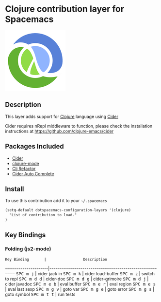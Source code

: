 # Clojure contribution layer for Spacemacs

![logo](clojure.png)

## Description

This layer adds support for [Clojure](http://clojure.org) language using [Cider](https://github.com/clojure-emacs/cider)

Cider requires nRepl middleware to function, please check the installation instructions at https://github.com/clojure-emacs/cider


## Packages Included

- [Cider](https://github.com/clojure-emacs/cider)
- [clojure-mode](https://github.com/clojure-emacs/clojure-mode)
- [Clj Refactor](https://github.com/clojure-emacs/clj-refactor.el)
- [Cider Auto Complete](https://github.com/clojure-emacs/ac-cider)


## Install

To use this contribution add it to your `~/.spacemacs`

```elisp
(setq-default dotspacemacs-configuration-layers '(clojure)
  "List of contribution to load."
)
```


## Key Bindings

### Folding (js2-mode)

    Key Binding       |                 Description
----------------------|------------------------------------------------------------
<kbd>SPC m j</kbd>    | cider jack in
<kbd>SPC m k</kbd>    | cider load-buffer
<kbd>SPC m z</kbd>    | switch to repl
<kbd>SPC m d d</kbd>  | cider-doc
<kbd>SPC m d g</kbd>  | cider-grimoire
<kbd>SPC m d j</kbd>  | cider javadoc
<kbd>SPC m e b</kbd>  | eval buffer
<kbd>SPC m e r</kbd>  | eval region
<kbd>SPC m e s</kbd>  | eval last sexp
<kbd>SPC m g v</kbd>  | goto var
<kbd>SPC m g e</kbd>  | goto error
<kbd>SPC m g s</kbd>  | goto symbol
<kbd>SPC m t t</kbd>  | run tests
